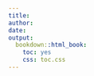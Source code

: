 ```yaml
---
title: 
author: 
date: 
output:
  bookdown::html_book:
    toc: yes
    css: toc.css
---
```




















